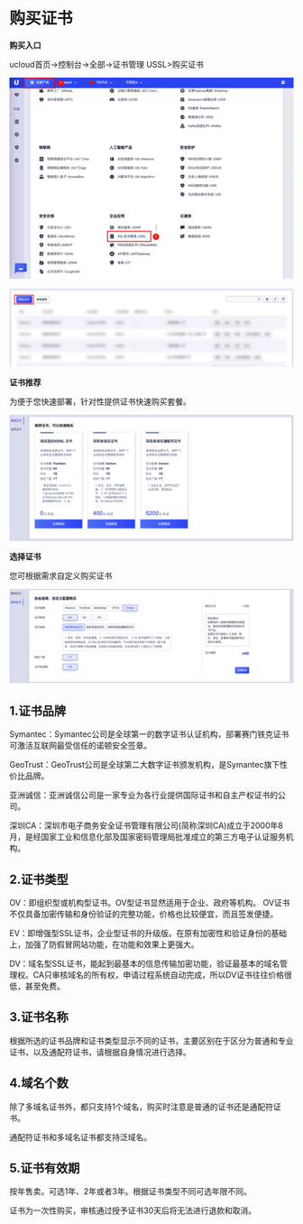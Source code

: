 

# 购买证书

**购买入口**

ucloud首页-\>控制台-\>全部-\>证书管理 USSL\>购买证书

![](/images/rk1.png)

![](/images/rk2.png)

**证书推荐**

为便于您快速部署，针对性提供证书快速购买套餐。

![](/images/zstj.png)

**选择证书**

您可根据需求自定义购买证书

![](/images/xzzs.png)


## 1.证书品牌

Symantec：Symantec公司是全球第一的数字证书认证机构，部署赛门铁克证书可激活互联网最受信任的诺顿安全签章。

GeoTrust：GeoTrust公司是全球第二大数字证书颁发机构，是Symantec旗下性价比品牌。

亚洲诚信：亚洲诚信公司是一家专业为各行业提供国际证书和自主产权证书的公司。

深圳CA：深圳市电子商务安全证书管理有限公司(简称深圳CA)成立于2000年8月，是经国家工业和信息化部及国家密码管理局批准成立的第三方电子认证服务机构。


## 2.证书类型

OV：即组织型或机构型证书。OV型证书显然适用于企业、政府等机构。 OV证书不仅具备加密传输和身份验证的完整功能，价格也比较便宜，而且签发便捷。

EV：即增强型SSL证书，企业型证书的升级版。在原有加密性和验证身份的基础上，加强了防假冒网站功能，在功能和效果上更强大。

DV：域名型SSL证书，能起到最基本的信息传输加密功能，验证最基本的域名管理权。CA只审核域名的所有权，申请过程系统自动完成，所以DV证书往往价格很低，甚至免费。

## 3.证书名称

根据所选的证书品牌和证书类型显示不同的证书，主要区别在于区分为普通和专业证书，以及通配符证书，请根据自身情况进行选择。

## 4.域名个数

除了多域名证书外，都只支持1个域名，购买时注意是普通的证书还是通配符证书。

<wrap em>通配符证书和多域名证书都支持泛域名。</wrap>

## 5.证书有效期

按年售卖。可选1年、2年或者3年。根据证书类型不同可选年限不同。

<wrap em>证书为一次性购买，审核通过授予证书30天后将无法进行退款和取消。</wrap>
